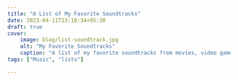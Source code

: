 ```yaml
---
title: "A List of My Favorite Soundtracks"
date: 2023-04-11T23:18:34+05:30
draft: true
cover: 
    image: blog/list-soundtrack.jpg
    alt: "My Favorite Soundtracks"
    caption: "A list of my favorite soundtracks from movies, video games and other media"
tags: ["Music", "lists"] 

---
```


